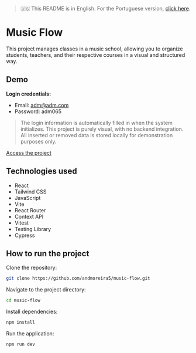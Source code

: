 > 🇺🇸 This README is in English. For the Portuguese version, [click here](./README.ptbr.md).

# Music Flow

This project manages classes in a music school, allowing you to organize students, teachers, and their respective courses in a visual and structured way.

## Demo

**Login credentials:**

- Email: adm@adm.com
- Password: adm065

> The login information is automatically filled in when the system initializes.
> This project is purely visual, with no backend integration.  
> All inserted or removed data is stored locally for demonstration purposes only.

[Access the project](https://music-flow-ten.vercel.app/)

<!--
## Features

- Register classes, teachers, and students
- Group users by course
- Intuitive admin interface
- Search and filter information -->

## Technologies used

- React
- Tailwind CSS
- JavaScript
- Vite
- React Router
- Context API
- Vitest
- Testing Library
- Cypress

## How to run the project

Clone the repository:

```bash
git clone https://github.com/andmoreira5/music-flow.git
```

Navigate to the project directory:

```bash
cd music-flow
```

Install dependencies:

```bash
npm install
```

Run the application:

```bash
npm run dev
```
